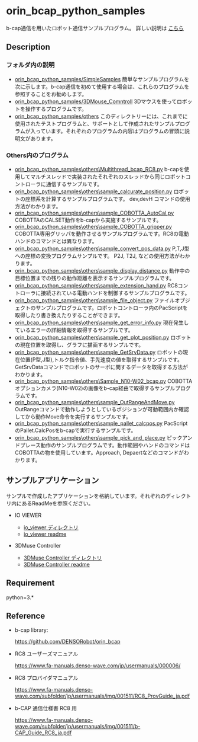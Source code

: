 # orin_bcap_python_samples

b-cap通信を用いたロボット通信サンプルプログラム。
詳しい説明は [こちら](https://shoheikobata.github.io/bcapSamples.github.io/)


## Description

### フォルダ内の説明

- [orin_bcap_python_samples/SimpleSamples](https://github.com/ShoheiKobata/orin_bcap_python_samples/tree/master/SimpleSamples)
簡単なサンプルプログラムを次に示します。b-cap通信を初めて使用する場合は、これらのプログラムを参照することをお勧めします。 
- [orin_bcap_python_samples/3DMouse_Comntroll](https://github.com/ShoheiKobata/orin_bcap_python_samples/tree/master/3DMouse_Controll)
3Dマウスを使ってロボットを操作するプログラムです。 
- [orin_bcap_python_samples/others](https://github.com/ShoheiKobata/orin_bcap_python_samples/tree/master/others) 
このディレクトリーには、これまでに使用されたテストプログラムと、サポートとして作成されたサンプルプログラムが入っています。それぞれのプログラムの内容はプログラムの冒頭に説明文があります。

### Others内のプログラム

- [orin_bcap_python_samples\others\Multithread_bcap_RC8.py](https://github.com/ShoheiKobata/orin_bcap_python_samples/blob/master/others\Multithread_bcap_RC8.py)
b-capを使用してマルチスレッドで実装されたそれぞれのスレッドから同じロボットコントローラに通信するサンプルです。
- [orin_bcap_python_samples\others\sample_calcurate_position.py](https://github.com/ShoheiKobata/orin_bcap_python_samples/blob/master/others\sample_calcurate_position.py)
ロボットの座標系を計算するサンプルプログラムです。 dev,devH コマンドの使用方法がわかります。
- [orin_bcap_python_samples\others\sample_COBOTTA_AutoCal.py](https://github.com/ShoheiKobata/orin_bcap_python_samples/blob/master/others\sample_COBOTTA_AutoCal.py)
COBOTTAのCALSET動作をb-capから実施するサンプルです。
- [orin_bcap_python_samples\others\sample_COBOTTA_gripper.py](https://github.com/ShoheiKobata/orin_bcap_python_samples/blob/master/others\sample_COBOTTA_gripper.py)
COBOTTA専用グリッパを動作させるサンプルプログラムです。RC8の電動ハンドのコマンドとは異なります。
- [orin_bcap_python_samples\others\sample_convert_pos_data.py](https://github.com/ShoheiKobata/orin_bcap_python_samples/blob/master/others\sample_convert_pos_data.py)
P,T,J型への座標の変換プログラムサンプルです。
P2J, T2J, などの使用方法がわかります。
- [orin_bcap_python_samples\others\sample_display_distance.py](https://github.com/ShoheiKobata/orin_bcap_python_samples/blob/master/others\sample_display_distance.py)
動作中の目標位置までの残りの動作距離を表示するサンプルプログラムです。
- [orin_bcap_python_samples\others\sample_extension_hand.py](https://github.com/ShoheiKobata/orin_bcap_python_samples/blob/master/others\sample_extension_hand.py)
RC8コントローラに接続されている電動ハンドを制御するサンプルプログラムです。
- [orin_bcap_python_samples\others\sample_file_object.py](https://github.com/ShoheiKobata/orin_bcap_python_samples/blob/master/others\sample_file_object.py)
ファイルオブジェクトのサンプルプログラムです。ロボットコントローラ内のPacScriptを取得したり書き換えたりすることができます。
- [orin_bcap_python_samples\others\sample_get_error_info.py](https://github.com/ShoheiKobata/orin_bcap_python_samples/blob/master/others\sample_get_error_info.py)
現在発生しているエラーの詳細情報を取得するサンプルです。
- [orin_bcap_python_samples\others\sample_get_plot_position.py](https://github.com/ShoheiKobata/orin_bcap_python_samples/blob/master/others\sample_get_plot_position.py)
ロボットの現在位置を取得し、グラフに描画するサンプルです。
- [orin_bcap_python_samples\others\sample_GetSrvData.py](https://github.com/ShoheiKobata/orin_bcap_python_samples/blob/master/others\sample_GetSrvData.py)
ロボットの現在位置(P型,J型),トルク指令値、手先速度の値を取得するサンプルです。GetSrvDataコマンドでロボットのサーボに関するデータを取得する方法がわかります。
- [orin_bcap_python_samples\others\Sample_N10-W02_bcap.py](https://github.com/ShoheiKobata/orin_bcap_python_samples/blob/master/others\Sample_N10-W02_bcap.py)
COBOTTAオプションカメラ(N10-W02)の画像をb-cap経由で取得するサンプルプログラムです。
- [orin_bcap_python_samples\others\sample_OutRangeAndMove.py](https://github.com/ShoheiKobata/orin_bcap_python_samples/blob/master/others\sample_OutRangeAndMove.py)
OutRangeコマンドで動作しようとしているポジションが可動範囲内か確認してから動作Move命令を実行するサンプルです。
- [orin_bcap_python_samples\others\sample_pallet_calcpos.py](https://github.com/ShoheiKobata/orin_bcap_python_samples/blob/master/others\sample_pallet_calcpos.py)
PacScriptのPallet.CalcPosをb-capで実行するサンプルです。
- [orin_bcap_python_samples\others\sample_pick_and_place.py](https://github.com/ShoheiKobata/orin_bcap_python_samples/blob/master/others\sample_pick_and_place.py)
ピックアンドプレース動作のサンプルプログラムです。動作範囲やハンドのコマンドはCOBOTTAの物を使用しています。Approach, Depaertなどのコマンドがわかります。


## サンプルアプリケーション

サンプルで作成したアプリケーションを格納しています。それぞれのディレクトリ内にあるReadMeを参照ください。

- IO VIEWER
  - [io_viewer ディレクトリ](https://github.com/ShoheiKobata/orin_bcap_python_samples/tree/master/io_viewer_sample)
  - [io_viewer readme](https://github.com/ShoheiKobata/orin_bcap_python_samples/blob/master/io_viewer_sample/readme.md)

- 3DMuse Controller
  - [3DMuse Controller ディレクトリ](https://github.com/ShoheiKobata/orin_bcap_python_samples/tree/master/3DMouse_Controll)
  - [3DMuse Controller readme](https://github.com/ShoheiKobata/orin_bcap_python_samples/blob/master/3DMouse_Controll/README.md)



## Requirement

python=3.*  

## Reference

- b-cap library:  
  
  <https://github.com/DENSORobot/orin_bcap>  

- RC8 ユーザーズマニュアル
  
  <https://www.fa-manuals.denso-wave.com/jp/usermanuals/000006/>

- RC8 プロバイダマニュアル
  
  <https://www.fa-manuals.denso-wave.com/subfolder/jp/usermanuals/img/001511/RC8_ProvGuide_ja.pdf>

- b-CAP 通信仕様書 RC8 用
  
  <https://www.fa-manuals.denso-wave.com/subfolder/jp/usermanuals/img/001511/b-CAP_Guide_RC8_ja.pdf>

